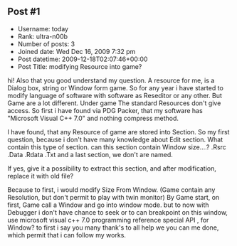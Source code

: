 ## Post #1
- Username: today
- Rank: ultra-n00b
- Number of posts: 3
- Joined date: Wed Dec 16, 2009 7:32 pm
- Post datetime: 2009-12-18T02:07:46+00:00
- Post Title: modifying Resource into game?

hi!
Also that you good understand my question.
A resource for me, is a Dialog box, string or  Window form game. So for any year i have started to modify language of software with software as Reseditor or any other. But Game are a lot different. Under game The standard Resources don't give access. So first i have found via PDG Packer, that my software has "Microsoft Visual C++ 7.0" and nothing compress method.

I have found, that any Resource of game are stored into Section.
So my first question, because i don't have many knowledge about Edit section. What contain this type of section. can this section contain Window size....?
.Rsrc
.Data
.Rdata
.Txt
and a last section, we don't are named. 

If yes, give it a possibility to extract this section, and after modification, replace it with old file?

Because to first, i would modify Size From Window. (Game contain any Resolution, but don't permit to play with twin monitor)
By Game start, on first, Game call a Window and go into window mode.
but to now with Debugger i don't have chance to seek or to can breakpoint on this window, use microsoft visual c++ 7.0 programming reference special API , for Window?
to first i say you many thank's to all help we you can me done, which permit that i can follow my works.
